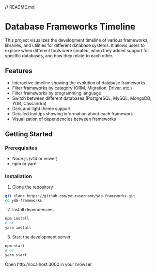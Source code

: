 // README.md
# Database Frameworks Timeline

This project visualizes the development timeline of various frameworks, libraries, and utilities for different database systems. It allows users to explore when different tools were created, when they added support for specific databases, and how they relate to each other.

## Features

- Interactive timeline showing the evolution of database frameworks
- Filter frameworks by category (ORM, Migration, Driver, etc.)
- Filter frameworks by programming language
- Switch between different databases (PostgreSQL, MySQL, MongoDB, YDB, Cassandra)
- Dark and light theme support
- Detailed tooltips showing information about each framework
- Visualization of dependencies between frameworks

## Getting Started

### Prerequisites

- Node.js (v14 or newer)
- npm or yarn

### Installation

1. Clone the repository
```bash
git clone https://github.com/yourusername/ydb-frameworks.git
cd ydb-frameworks
```
2. Install dependencies
```bash
npm install
# or
yarn install
```
3. Start the development server
```bash
npm start
# or
yarn start
```
Open http://localhost:3000 in your browser
